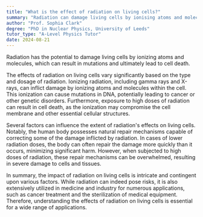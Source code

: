 ```yaml
---
title: "What is the effect of radiation on living cells?"
summary: "Radiation can damage living cells by ionising atoms and molecules, leading to mutations and cell death."
author: "Prof. Sophia Clark"
degree: "PhD in Nuclear Physics, University of Leeds"
tutor_type: "A-Level Physics Tutor"
date: 2024-08-21
---
```


Radiation has the potential to damage living cells by ionizing atoms and molecules, which can result in mutations and ultimately lead to cell death.

The effects of radiation on living cells vary significantly based on the type and dosage of radiation. Ionizing radiation, including gamma rays and X-rays, can inflict damage by ionizing atoms and molecules within the cell. This ionization can cause mutations in DNA, potentially leading to cancer or other genetic disorders. Furthermore, exposure to high doses of radiation can result in cell death, as the ionization may compromise the cell membrane and other essential cellular structures.

Several factors can influence the extent of radiation's effects on living cells. Notably, the human body possesses natural repair mechanisms capable of correcting some of the damage inflicted by radiation. In cases of lower radiation doses, the body can often repair the damage more quickly than it occurs, minimizing significant harm. However, when subjected to high doses of radiation, these repair mechanisms can be overwhelmed, resulting in severe damage to cells and tissues.

In summary, the impact of radiation on living cells is intricate and contingent upon various factors. While radiation can indeed pose risks, it is also extensively utilized in medicine and industry for numerous applications, such as cancer treatment and the sterilization of medical equipment. Therefore, understanding the effects of radiation on living cells is essential for a wide range of applications.
    